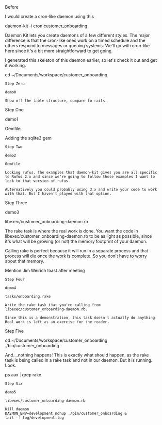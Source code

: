 Before

I would create a cron-like daemon using this

daemon-kit -i cron customer_onboarding

Daemon Kit lets you create daemons of a few different styles. The major difference is that the cron-like ones work on a timed schedule and the others respond to messages or queuing systems. We'll go with cron-like here since it's a bit more straightforward to get going.

I generated this skeleton of this daemon earlier, so let's check it out and get it working.

cd ~/Documents/workspace/customer_onboarding

~~~~~~~~~~~~~~~~~~~~~~~~~~~~~~~~~~~~~~~~~~~~~~~~~~~
Step Zero

demo0

Show off the table structure, compare to rails.

~~~~~~~~~~~~~~~~~~~~~~~~~~~~~~~~~~~~~~~~~~~~~~~~~~~
Step One

demo1

Gemfile

Adding the sqlite3 gem

~~~~~~~~~~~~~~~~~~~~~~~~~~~~~~~~~~~~~~~~~~~~~~~~~~~
Step Two

demo2

Gemfile

Locking rufus. The examples that daemon-kit gives you are all specific to Rufus 2.x and since we're going to follow those examples I want to lock to that version of rufus. 

ALternatively you could probably using 3.x and write your code to work with that. But I haven't played with that option.

~~~~~~~~~~~~~~~~~~~~~~~~~~~~~~~~~~~~~~~~~~~~~~~~~~~
Step Three

demo3

libexec/customer_onboarding-daemon.rb

The rake task is where the real work is done. You want the code in
libexec/customer_onboarding-daemon.rb to be as light as possible, since
it's what will be growing (or not) the memory footprint of your daemon.

Calling rake is perfect because it will run in a separate process and
that process will die once the work is complete. So you don't have to
worry about that memory.

Mention Jim Weirich toast after meeting

~~~~~~~~~~~~~~~~~~~~~~~~~~~~~~~~~~~~~~~~~~~~~~~~~~~
Step Four

demo4

tasks/onboarding.rake

Write the rake task that you're calling from
libexec/customer_onboarding-daemon.rb.

Since this is a demonstration, this task doesn't actually do anything.
Real work is left as an exercise for the reader.

~~~~~~~~~~~~~~~~~~~~~~~~~~~~~~~~~~~~~~~~~~~~~~~~~~~
Step Five

cd ~/Documents/workspace/customer_onboarding
./bin/customer_onboarding

And....nothing happens! This is exactly what should happen, as the rake task is being called in a rake task and not in our daemon. But it is running. Look.

ps aux | grep rake

~~~~~~~~~~~~~~~~~~~~~~~~~~~~~~~~~~~~~~~~~~~~~~~~~~~
Step Six

demo5

libexec/customer_onboarding-daemon.rb

Kill daemon
DAEMON_ENV=development nohup ./bin/customer_onboarding &
tail -f log/development.log


